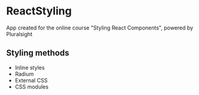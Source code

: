 # ReactStyling

App created for the online course "Styling React Components", powered by Pluralsight

## Styling methods

- Inline styles
- Radium
- External CSS
- CSS modules